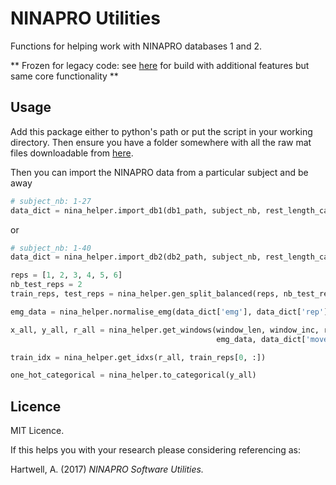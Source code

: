 # NINAPRO Utilities
Functions for helping work with NINAPRO databases 1 and 2.

** Frozen for legacy code: see [here](https://github.com/Lif3line/nina_helper_package_mk2) for build with additional features but same core functionality **

## Usage
Add this package either to python's path or put the script in your working directory. Then ensure you have a folder somewhere with all the raw mat files downloadable from [here](http://ninapro.hevs.ch/).

Then you can import the NINAPRO data from a particular subject and be away
```python
# subject_nb: 1-27
data_dict = nina_helper.import_db1(db1_path, subject_nb, rest_length_cap=5)  
```
or 
```python
# subject_nb: 1-40
data_dict = nina_helper.import_db2(db2_path, subject_nb, rest_length_cap=5)  
```
```python
reps = [1, 2, 3, 4, 5, 6]
nb_test_reps = 2
train_reps, test_reps = nina_helper.gen_split_balanced(reps, nb_test_reps)

emg_data = nina_helper.normalise_emg(data_dict['emg'], data_dict['rep'], train_reps[0, :])

x_all, y_all, r_all = nina_helper.get_windows(window_len, window_inc, reps, 
                                              emg_data, data_dict['move'], data_dict['rep'])

train_idx = nina_helper.get_idxs(r_all, train_reps[0, :])

one_hot_categorical = nina_helper.to_categorical(y_all) 
```

## Licence
MIT Licence.

If this helps you with your research please considering referencing as:

Hartwell, A. (2017) _NINAPRO Software Utilities._
